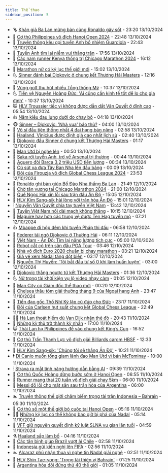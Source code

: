 ```yaml
---
title: Thể thao
sidebar_position: 5
---
```


<!-- vnexpress-the-thao:START -->
- 🪜 [Khán giả Ba Lan mừng bàn cùng Ronaldo gây sốt](https://vnexpress.net/khan-gia-ba-lan-mung-ban-cung-ronaldo-gay-sot-4803707.html) - 23:20 13/10/2024
- 🦩 [Cơ thủ Philippines vô địch Hanoi Open 2024](https://vnexpress.net/co-thu-philippines-vo-dich-hanoi-open-2024-4803702.html) - 22:48 13/10/2024
- 🧰 [Truyền thông kêu gọi tuyển Anh bổ nhiệm Guardiola](https://vnexpress.net/truyen-thong-keu-goi-tuyen-anh-bo-nhiem-guardiola-4803704.html) - 22:43 13/10/2024
- 🤗 [Tuyển Anh tìm lại niềm vui thắng trận](https://vnexpress.net/tuyen-anh-tim-lai-niem-vui-thang-tran-4803699.html) - 17:56 13/10/2024
- 🥳 [Các nam runner Kenya thống trị Chicago Marathon 2024](https://vnexpress.net/cac-nam-runner-kenya-thong-tri-chicago-marathon-2024-4803692.html) - 16:12 13/10/2024
- 🦣 [Marathon nữ có kỷ lục thế giới mới](https://vnexpress.net/marathon-nu-co-ky-luc-the-gioi-moi-4803680.html) - 15:02 13/10/2024
- 🌜 [Sinner đánh bại Djokovic ở chung kết Thượng Hải Masters](https://vnexpress.net/sinner-danh-bai-djokovic-o-chung-ket-thuong-hai-masters-4803664.html) - 12:16 13/10/2024
- 🫶 [Vùng golf thu hút nhiều Tổng thống Mỹ](https://vnexpress.net/vung-golf-thu-hut-nhieu-tong-thong-my-4803652.html) - 10:37 13/10/2024
- 🌜 [Tiền vệ Nguyễn Hoàng Đức: &#39;Ai cũng cần kinh tế tốt để lo cho gia đình&#39;](https://vnexpress.net/tien-ve-nguyen-hoang-duc-ai-cung-can-kinh-te-tot-de-lo-cho-gia-dinh-4803645.html) - 10:37 13/10/2024
- 😺 [HLV Troussier tiếc vì không được dẫn dắt Văn Quyết ở đỉnh cao](https://vnexpress.net/hlv-troussier-tiec-vi-khong-duoc-dan-dat-van-quyet-o-dinh-cao-4803597.html) - 05:54 13/10/2024
- 👍 [Năm kiểu đau lưng dưới do chạy bộ](https://vnexpress.net/nam-kieu-dau-lung-duoi-do-chay-bo-4801762.html) - 04:18 13/10/2024
- 🐵 [Sinner – Djokovic: &#39;Nhà vua&#39; báo thù?](https://vnexpress.net/sinner-djokovic-nha-vua-bao-thu-4803567.html) - 04:00 13/10/2024
- 💫 [Võ sĩ đầu tiên thống nhất 4 đai hạng bán nặng](https://vnexpress.net/vo-si-dau-tien-thong-nhat-4-dai-hang-ban-nang-4803546.html) - 02:58 13/10/2024
- 🦆 [Haaland, Vinicius được định giá cao nhất lịch sử](https://vnexpress.net/haaland-vinicius-duoc-dinh-gia-cao-nhat-lich-su-4803542.html) - 02:40 13/10/2024
- 🙉 [Djokovic đấu Sinner ở chung kết Thượng Hải Masters](https://vnexpress.net/djokovic-dau-sinner-o-chung-ket-thuong-hai-masters-4803518.html) - 01:17 13/10/2024
- 📝 [Man Utd bị nghe lén](https://vnexpress.net/man-utd-bi-nghe-len-4803509.html) - 00:50 13/10/2024
- 💯 [Saka rời tuyển Anh, trở về Arsenal trị thương](https://vnexpress.net/saka-roi-tuyen-anh-tro-ve-arsenal-tri-thuong-4803423.html) - 00:44 13/10/2024
- 🌈 [Aguero đòi Barca 3,2 triệu USD tiền lương](https://vnexpress.net/aguero-doi-barca-3-2-trieu-usd-tien-luong-4803427.html) - 00:34 13/10/2024
- 🦩 [Cú sút xa đưa Tây Ban Nha lên đầu bảng](https://vnexpress.net/cu-sut-xa-dua-tay-ban-nha-len-dau-bang-4803496.html) - 00:09 13/10/2024
- 🐲 [Đội của Firouzja vô địch Global Chess League 2024](https://vnexpress.net/doi-cua-firouzja-vo-dich-global-chess-league-2024-4803495.html) - 23:53 12/10/2024
- 🌁 [Ronaldo ghi bàn giúp Bồ Đào Nha thắng Ba Lan](https://vnexpress.net/ronaldo-ghi-ban-giup-bo-dao-nha-thang-ba-lan-4803494.html) - 21:49 12/10/2024
- 💯 [Chờ tân vương tại Chicago Marathon 2024](https://vnexpress.net/cho-tan-vuong-tai-chicago-marathon-2024-4803381.html) - 21:00 12/10/2024
- 🌝 [Quế Ngọc Hải xin lỗi sau trận đấu Ấn Độ](https://vnexpress.net/que-ngoc-hai-xin-loi-sau-tran-dau-an-do-4800978.html) - 15:05 12/10/2024
- 🤖 [HLV Kim Sang-sik hài lòng với trận hòa Ấn Độ](https://vnexpress.net/hlv-kim-sang-sik-hai-long-voi-tran-hoa-an-do-4803404.html) - 15:01 12/10/2024
- 🕯 [Nguyễn Văn Quyết chia tay tuyển Việt Nam](https://vnexpress.net/nguyen-van-quyet-chia-tay-tuyen-viet-nam-4803389.html) - 13:42 12/10/2024
- 🧰 [Tuyển Việt Nam nối dài mạch không thắng](https://vnexpress.net/truc-tiep-tran-viet-nam-an-do-4803354-tong-thuat.html) - 10:15 12/10/2024
- 🥳 [Maguire hay hơn các trung vệ được Ten Hag tuyển mộ](https://vnexpress.net/maguire-hay-hon-cac-trung-ve-duoc-ten-hag-tuyen-mo-4803327.html) - 07:21 12/10/2024
- 👍 [Mbappe đi hộp đêm khi tuyển Pháp thi đấu](https://vnexpress.net/mbappe-di-hop-dem-khi-tuyen-phap-thi-dau-4803262.html) - 06:58 12/10/2024
- 💪 [Federer tái ngộ Djokovic ở Thượng Hải](https://vnexpress.net/federer-tai-ngo-djokovic-o-thuong-hai-4803294.html) - 06:11 12/10/2024
- 👹 [Việt Nam - Ấn Độ: Tìm lại năng lượng tích cực](https://vnexpress.net/viet-nam-an-do-tim-lai-nang-luong-tich-cuc-4803293.html) - 05:00 12/10/2024
- 🧰 [Robot cắt cỏ trên sân đấu PGA Tour](https://vnexpress.net/robot-cat-co-tren-san-dau-pga-tour-4803272.html) - 03:46 12/10/2024
- 🚀 [Nhà vô địch Euro 2020 chuẩn bị chạy marathon](https://vnexpress.net/nha-vo-dich-euro-2020-chuan-bi-chay-marathon-4803242.html) - 03:21 12/10/2024
- 🎃 [Giá vé xem Nadal tăng đột biến](https://vnexpress.net/gia-ve-xem-nadal-tang-dot-bien-4803213.html) - 03:17 12/10/2024
- 🧰 [Nguyễn Thị Huyền: &#39;Tôi bắt đầu từ số 0 khi làm huấn luyện&#39;](https://vnexpress.net/nguyen-thi-huyen-toi-bat-dau-tu-so-0-khi-lam-huan-luyen-4801495.html) - 03:00 12/10/2024
- 👀 [Djokovic thắng ngược tứ kết Thượng Hải Masters](https://vnexpress.net/djokovic-thang-nguoc-tu-ket-thuong-hai-masters-4803204.html) - 01:36 12/10/2024
- 🌜 [Nữ trọng tài khởi kiện vụ lộ video nhạy cảm](https://vnexpress.net/nu-trong-tai-khoi-kien-vu-lo-video-nhay-cam-4803187.html) - 01:05 12/10/2024
- 🫶 [Man City có Giám đốc thể thao mới](https://vnexpress.net/man-city-co-giam-doc-the-thao-moi-4803173.html) - 00:20 12/10/2024
- 🦄 [Chelsea thâu tóm giải thưởng tháng 9 của Ngoại hạng Anh](https://vnexpress.net/chelsea-thau-tom-giai-thuong-thang-9-cua-ngoai-hang-anh-4803167.html) - 23:47 11/10/2024
- 🥳 [Tiền đạo gốc Thổ Nhĩ Kỳ lập cú đúp cho Đức](https://vnexpress.net/tien-dao-goc-tho-nhi-ky-lap-cu-dup-cho-duc-4803162.html) - 23:17 11/10/2024
- 🐲 [Đội của Carlsen hụt suất chung kết Global Chess League](https://vnexpress.net/doi-cua-carlsen-hut-suat-chung-ket-global-chess-league-4803161.html) - 22:49 11/10/2024
- 🧑‍🏫 [Hà Lan thoát hiểm dù Van Dijk nhận thẻ đỏ](https://vnexpress.net/ha-lan-thoat-hiem-du-van-dijk-nhan-the-do-4803158.html) - 20:43 11/10/2024
- 🤔 [Những kỳ thủ trở thành kỳ nhân](https://vnexpress.net/nhung-ky-thu-tro-thanh-ky-nhan-4802358.html) - 17:00 11/10/2024
- 😺 [Thái Lan hạ Philippines để vào chung kết King’s Cup](https://vnexpress.net/thai-lan-ha-philippines-de-vao-chung-ket-king-s-cup-4803155.html) - 16:52 11/10/2024
- 💪 [Cơ thủ Trần Thanh Lực vô địch giải Billiards carom HBSF](https://vnexpress.net/co-thu-tran-thanh-luc-vo-dich-giai-billiards-carom-hbsf-4803119.html) - 12:33 11/10/2024
- 💼 [HLV Kim Sang-sik: &#39;Chúng tôi sẽ thắng Ấn Độ&#39;](https://vnexpress.net/hlv-kim-sang-sik-chung-toi-se-thang-an-do-4803080.html) - 10:21 11/10/2024
- 🕴 [Di Canio muốn tống giam lãnh đạo Man Utd vì bán McTominay](https://vnexpress.net/di-canio-muon-tong-giam-lanh-dao-man-utd-vi-ban-mctominay-4803057.html) - 10:00 11/10/2024
- 🕯 [Strava ra mắt tính năng hướng dẫn bằng AI](https://vnexpress.net/strava-ra-mat-tinh-nang-huong-dan-bang-ai-4802649.html) - 09:39 11/10/2024
- 📝 [Cơ thủ Quốc Hoàng dừng bước sớm ở Hanoi Open](https://vnexpress.net/co-thu-quoc-hoang-dung-buoc-som-o-hanoi-open-4802931.html) - 06:55 11/10/2024
- 🧐 [Runner mang thai 20 tuần vô địch giải chạy 5km](https://vnexpress.net/runner-mang-thai-20-tuan-vo-dich-giai-chay-5km-4802842.html) - 06:00 11/10/2024
- 🙉 [Messi đổ lỗi cho mặt sân sau trận hòa của Argentina](https://vnexpress.net/messi-do-loi-cho-mat-san-sau-tran-hoa-cua-argentina-4802909.html) - 06:00 11/10/2024
- 🏊 [Truyền thông thế giới châm biếm trọng tài trận Indonesia – Bahrain](https://vnexpress.net/truyen-thong-the-gioi-cham-biem-trong-tai-tran-indonesia-bahrain-4802928.html) - 05:30 11/10/2024
- 🌊 [Cơ thủ số một thế giới bỏ cuộc tại Hanoi Open](https://vnexpress.net/co-thu-so-mot-the-gioi-bo-cuoc-tai-hanoi-open-4802915.html) - 05:16 11/10/2024
- 👨‍🏫 [Những kỷ lục có thể không bao giờ bị phá của Nadal](https://vnexpress.net/nhung-ky-luc-co-the-khong-bao-gio-bi-pha-cua-nadal-4802750.html) - 05:14 11/10/2024
- 🥷 [VFF giữ nguyên quyết định kỷ luật SLNA vụ gian lận tuổi](https://vnexpress.net/vff-giu-nguyen-quyet-dinh-ky-luat-slna-vu-gian-lan-tuoi-4802948.html) - 04:59 11/10/2024
- ⚗️ [Haaland sắp làm bố](https://vnexpress.net/haaland-sap-lam-bo-4802873.html) - 04:16 11/10/2024
- 🌮 [Các tân binh giúp Brazil vượt ải Chile](https://vnexpress.net/cac-tan-binh-giup-brazil-vuot-ai-chile-4802781.html) - 02:58 11/10/2024
- 🤩 [Indonesia gửi kiến nghị lên FIFA](https://vnexpress.net/indonesia-gui-kien-nghi-len-fifa-4802785.html) - 02:56 11/10/2024
- 🏊 [Alcaraz phủ nhận thua vì nghe tin Nadal giải nghệ](https://vnexpress.net/alcaraz-phu-nhan-thua-vi-nghe-tin-nadal-giai-nghe-4802769.html) - 02:51 11/10/2024
- 🐎 [HLV Shin Tae-yong: &#39;Trọng tài thiên vị Bahrain&#39;](https://vnexpress.net/hlv-shin-tae-yong-trong-tai-thien-vi-bahrain-4802727.html) - 01:25 11/10/2024
- 💫 [Argentina hòa đội đứng thứ 40 thế giới](https://vnexpress.net/argentina-hoa-doi-dung-thu-40-the-gioi-4802721.html) - 01:05 11/10/2024<!-- vnexpress-the-thao:END -->
